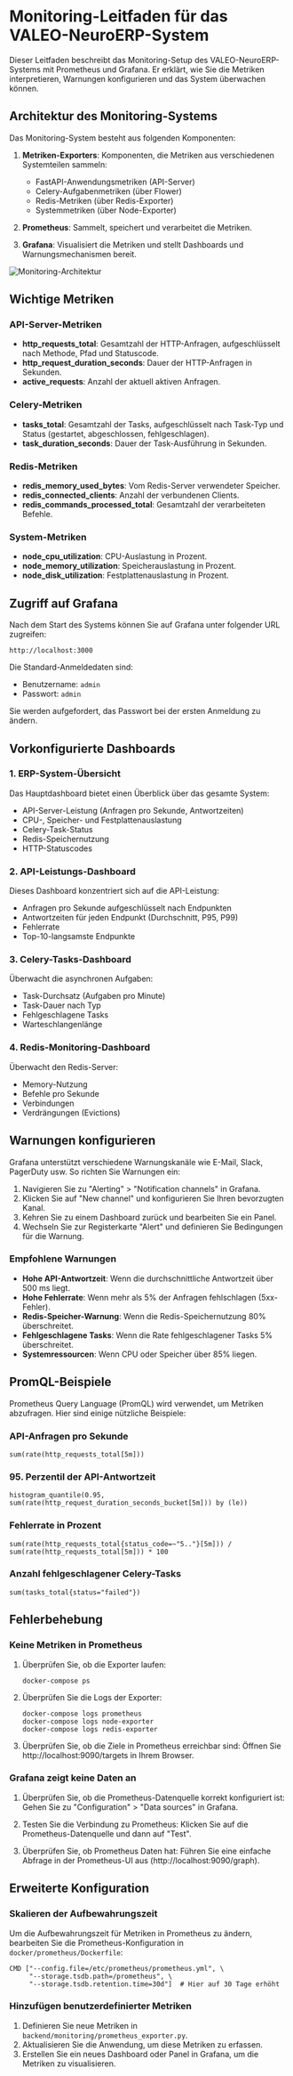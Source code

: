# Monitoring-Leitfaden für das VALEO-NeuroERP-System

Dieser Leitfaden beschreibt das Monitoring-Setup des VALEO-NeuroERP-Systems mit Prometheus und Grafana. Er erklärt, wie Sie die Metriken interpretieren, Warnungen konfigurieren und das System überwachen können.

## Architektur des Monitoring-Systems

Das Monitoring-System besteht aus folgenden Komponenten:

1. **Metriken-Exporters**: Komponenten, die Metriken aus verschiedenen Systemteilen sammeln:
   - FastAPI-Anwendungsmetriken (API-Server)
   - Celery-Aufgabenmetriken (über Flower)
   - Redis-Metriken (über Redis-Exporter)
   - Systemmetriken (über Node-Exporter)

2. **Prometheus**: Sammelt, speichert und verarbeitet die Metriken.

3. **Grafana**: Visualisiert die Metriken und stellt Dashboards und Warnungsmechanismen bereit.

![Monitoring-Architektur](monitoring-architecture.png)

## Wichtige Metriken

### API-Server-Metriken

- **http_requests_total**: Gesamtzahl der HTTP-Anfragen, aufgeschlüsselt nach Methode, Pfad und Statuscode.
- **http_request_duration_seconds**: Dauer der HTTP-Anfragen in Sekunden.
- **active_requests**: Anzahl der aktuell aktiven Anfragen.

### Celery-Metriken

- **tasks_total**: Gesamtzahl der Tasks, aufgeschlüsselt nach Task-Typ und Status (gestartet, abgeschlossen, fehlgeschlagen).
- **task_duration_seconds**: Dauer der Task-Ausführung in Sekunden.

### Redis-Metriken

- **redis_memory_used_bytes**: Vom Redis-Server verwendeter Speicher.
- **redis_connected_clients**: Anzahl der verbundenen Clients.
- **redis_commands_processed_total**: Gesamtzahl der verarbeiteten Befehle.

### System-Metriken

- **node_cpu_utilization**: CPU-Auslastung in Prozent.
- **node_memory_utilization**: Speicherauslastung in Prozent.
- **node_disk_utilization**: Festplattenauslastung in Prozent.

## Zugriff auf Grafana

Nach dem Start des Systems können Sie auf Grafana unter folgender URL zugreifen:

```
http://localhost:3000
```

Die Standard-Anmeldedaten sind:
- Benutzername: `admin`
- Passwort: `admin`

Sie werden aufgefordert, das Passwort bei der ersten Anmeldung zu ändern.

## Vorkonfigurierte Dashboards

### 1. ERP-System-Übersicht

Das Hauptdashboard bietet einen Überblick über das gesamte System:

- API-Server-Leistung (Anfragen pro Sekunde, Antwortzeiten)
- CPU-, Speicher- und Festplattenauslastung
- Celery-Task-Status
- Redis-Speichernutzung
- HTTP-Statuscodes

### 2. API-Leistungs-Dashboard

Dieses Dashboard konzentriert sich auf die API-Leistung:

- Anfragen pro Sekunde aufgeschlüsselt nach Endpunkten
- Antwortzeiten für jeden Endpunkt (Durchschnitt, P95, P99)
- Fehlerrate
- Top-10-langsamste Endpunkte

### 3. Celery-Tasks-Dashboard

Überwacht die asynchronen Aufgaben:

- Task-Durchsatz (Aufgaben pro Minute)
- Task-Dauer nach Typ
- Fehlgeschlagene Tasks
- Warteschlangenlänge

### 4. Redis-Monitoring-Dashboard

Überwacht den Redis-Server:

- Memory-Nutzung
- Befehle pro Sekunde
- Verbindungen
- Verdrängungen (Evictions)

## Warnungen konfigurieren

Grafana unterstützt verschiedene Warnungskanäle wie E-Mail, Slack, PagerDuty usw. So richten Sie Warnungen ein:

1. Navigieren Sie zu "Alerting" > "Notification channels" in Grafana.
2. Klicken Sie auf "New channel" und konfigurieren Sie Ihren bevorzugten Kanal.
3. Kehren Sie zu einem Dashboard zurück und bearbeiten Sie ein Panel.
4. Wechseln Sie zur Registerkarte "Alert" und definieren Sie Bedingungen für die Warnung.

### Empfohlene Warnungen

- **Hohe API-Antwortzeit**: Wenn die durchschnittliche Antwortzeit über 500 ms liegt.
- **Hohe Fehlerrate**: Wenn mehr als 5% der Anfragen fehlschlagen (5xx-Fehler).
- **Redis-Speicher-Warnung**: Wenn die Redis-Speichernutzung 80% überschreitet.
- **Fehlgeschlagene Tasks**: Wenn die Rate fehlgeschlagener Tasks 5% überschreitet.
- **Systemressourcen**: Wenn CPU oder Speicher über 85% liegen.

## PromQL-Beispiele

Prometheus Query Language (PromQL) wird verwendet, um Metriken abzufragen. Hier sind einige nützliche Beispiele:

### API-Anfragen pro Sekunde
```
sum(rate(http_requests_total[5m]))
```

### 95. Perzentil der API-Antwortzeit
```
histogram_quantile(0.95, sum(rate(http_request_duration_seconds_bucket[5m])) by (le))
```

### Fehlerrate in Prozent
```
sum(rate(http_requests_total{status_code=~"5.."}[5m])) / sum(rate(http_requests_total[5m])) * 100
```

### Anzahl fehlgeschlagener Celery-Tasks
```
sum(tasks_total{status="failed"})
```

## Fehlerbehebung

### Keine Metriken in Prometheus

1. Überprüfen Sie, ob die Exporter laufen:
   ```
   docker-compose ps
   ```

2. Überprüfen Sie die Logs der Exporter:
   ```
   docker-compose logs prometheus
   docker-compose logs node-exporter
   docker-compose logs redis-exporter
   ```

3. Überprüfen Sie, ob die Ziele in Prometheus erreichbar sind:
   Öffnen Sie http://localhost:9090/targets in Ihrem Browser.

### Grafana zeigt keine Daten an

1. Überprüfen Sie, ob die Prometheus-Datenquelle korrekt konfiguriert ist:
   Gehen Sie zu "Configuration" > "Data sources" in Grafana.

2. Testen Sie die Verbindung zu Prometheus:
   Klicken Sie auf die Prometheus-Datenquelle und dann auf "Test".

3. Überprüfen Sie, ob Prometheus Daten hat:
   Führen Sie eine einfache Abfrage in der Prometheus-UI aus (http://localhost:9090/graph).

## Erweiterte Konfiguration

### Skalieren der Aufbewahrungszeit

Um die Aufbewahrungszeit für Metriken in Prometheus zu ändern, bearbeiten Sie die Prometheus-Konfiguration in `docker/prometheus/Dockerfile`:

```
CMD ["--config.file=/etc/prometheus/prometheus.yml", \
     "--storage.tsdb.path=/prometheus", \
     "--storage.tsdb.retention.time=30d"]  # Hier auf 30 Tage erhöht
```

### Hinzufügen benutzerdefinierter Metriken

1. Definieren Sie neue Metriken in `backend/monitoring/prometheus_exporter.py`.
2. Aktualisieren Sie die Anwendung, um diese Metriken zu erfassen.
3. Erstellen Sie ein neues Dashboard oder Panel in Grafana, um die Metriken zu visualisieren. 